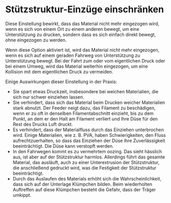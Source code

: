 Stützstruktur-Einzüge einschränken
====
Diese Einstellung bewirkt, dass das Material nicht mehr eingezogen wird, wenn es sich von einem Ort zu einem anderen bewegt, um eine Unterstützung zu drucken, sondern dass es sich einfach direkt bewegt, ohne eingezogen zu werden.

Wenn diese Option aktiviert ist, wird das Material nicht mehr eingezogen, wenn es sich auf einem geraden Fahrweg von Unterstützung zu Unterstützung bewegt. Bei der Fahrt zum oder vom eigentlichen Druck oder bei einem Umweg, wird das Material weiterhin eingezogen, um eine Kollision mit dem eigentlichen Druck zu vermeiden.

Einige Auswirkungen dieser Einstellung in der Praxis:
* Sie spart etwas Druckzeit, insbesondere bei weichen Materialien, die sich nur schwer einziehen lassen.
* Sie verhindert, dass sich das Material beim Drucken weicher Materialien stark abnutzt. Der Feeder neigt dazu, das Filament zu beschädigen, wenn er zu oft in denselben Filamentabschnitt einzieht, bis zu dem Punkt, an dem er den Halt am Filament verliert und Ihre Düse für den Rest des Drucks Luft druckt.
* Es verhindert, dass der Materialfluss durch das Einziehen unterbrochen wird. Einige Materialien, wie z. B. PVA, haben Schwierigkeiten, den Fluss aufrechtzuerhalten, so dass das Einziehen der Düse ihre Zuverlässigkeit beeinträchtigt. Die Düse kann verstopft werden.
* In den Fahrwegen kommt es zu vermehrtem oozing. Das sieht hässlich aus, ist aber auf der Stützstruktur harmlos. Allerdings führt das gesamte Material, das ausläuft, auch zu einer Unterextrusion der Stützstruktur, die anschließend gedruckt wird, was die Festigkeit der Stützstruktur beeinträchtigt.
* Durch das Auslaufen des Materials erhöht sich die Wahrscheinlichkeit, dass sich auf der Unterlage Klümpchen bilden. Beim wiederholten Auftreffen auf diese Klümpchen besteht die Gefahr, dass der Träger umkippt.
